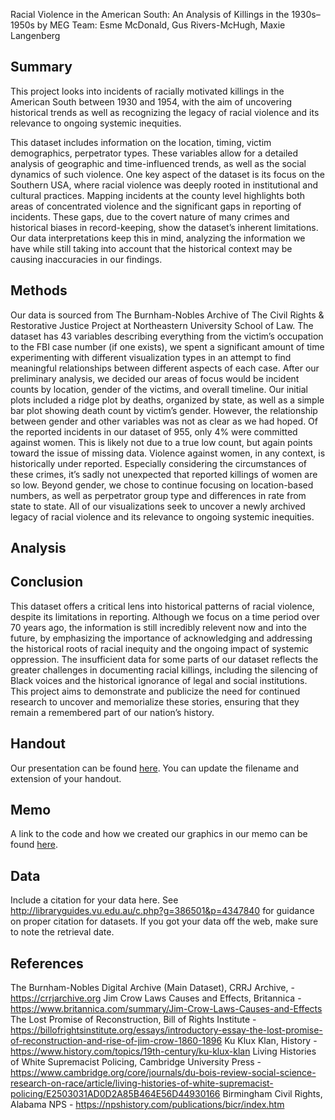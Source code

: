 Racial Violence in the American South: An Analysis of Killings in the 1930s–1950s 
by MEG Team: Esme McDonald, Gus Rivers-McHugh, Maxie Langenberg


## Summary
This project looks into incidents of racially motivated killings in the American South between 1930 and 1954, with the aim of uncovering historical trends as well as recognizing the legacy of racial violence and its relevance to ongoing systemic inequities.

This dataset includes information on the location, timing, victim demographics, perpetrator types. These variables allow for a detailed analysis of geographic and time-influenced trends, as well as the social dynamics of such violence. One key aspect of the dataset is its focus on the Southern USA, where racial violence was deeply rooted in institutional and cultural practices. Mapping incidents at the county level highlights both areas of concentrated violence and the significant gaps in reporting of incidents. These gaps, due to the covert nature of many crimes and historical biases in record-keeping, show the dataset’s inherent limitations. Our data interpretations keep this in mind, analyzing the information we have while still taking into account that the historical context may be causing inaccuracies in our findings.
 
## Methods

Our data is sourced from The Burnham-Nobles Archive of The Civil Rights & Restorative Justice Project at Northeastern University School of Law. The dataset has 43 variables describing everything from the victim’s occupation to the FBI case number (if one exists), we spent a significant amount of time experimenting with different visualization types in an attempt to find meaningful relationships between different aspects of each case. After our preliminary analysis, we decided our areas of focus would be incident counts by location, gender of the victims, and overall timeline. Our initial plots included a ridge plot by deaths, organized by state, as well as a simple bar plot showing death count by victim’s gender. However, the relationship between gender and other variables was not as clear as we had hoped. Of the reported incidents in our dataset of 955, only 4% were committed against women. This is likely not due to a true low count, but again points toward the issue of missing data. Violence against women, in any context, is historically under reported. Especially considering the circumstances of these crimes, it’s sadly not unexpected that reported killings of women are so low. Beyond gender, we chose to continue focusing on location-based numbers, as well as perpetrator group type and differences in rate from state to state. All of our visualizations seek to uncover a newly archived legacy of racial violence and its relevance to ongoing systemic inequities. 

## Analysis

## Conclusion
This dataset offers a critical lens into historical patterns of racial violence, despite its limitations in reporting. Although we focus on a time period over 70 years ago, the information is still incredibly relevent now and into the future, by emphasizing the importance of acknowledging and addressing the historical roots of racial inequity and the ongoing impact of systemic oppression. The insufficient data for some parts of our dataset reflects the greater challenges in documenting racial killings, including the silencing of Black voices and the historical ignorance of legal and social institutions. This project aims to demonstrate and publicize the need for continued research to uncover and memorialize these stories, ensuring that they remain a remembered part of our nation’s history. 

## Handout

Our presentation can be found [here](handout/handout.pdf). You can update the filename and extension of your handout.

## Memo

A link to the code and how we created our graphics in our memo can be found [here](memo/memo.html).

## Data

Include a citation for your data here. See
<http://libraryguides.vu.edu.au/c.php?g=386501&p=4347840> for guidance
on proper citation for datasets. If you got your data off the web, make
sure to note the retrieval date.

## References
The Burnham-Nobles Digital Archive (Main Dataset), CRRJ Archive, - https://crrjarchive.org
Jim Crow Laws Causes and Effects, Britannica - https://www.britannica.com/summary/Jim-Crow-Laws-Causes-and-Effects
The Lost Promise of Reconstruction, Bill of Rights Institute - https://billofrightsinstitute.org/essays/introductory-essay-the-lost-promise-of-reconstruction-and-rise-of-jim-crow-1860-1896
Ku Klux Klan, History - https://www.history.com/topics/19th-century/ku-klux-klan
Living Histories of White Supremacist Policing, Cambridge University Press - https://www.cambridge.org/core/journals/du-bois-review-social-science-research-on-race/article/living-histories-of-white-supremacist-policing/E2503031AD0D2A85B464E56D44930166
Birmingham Civil Rights, Alabama NPS - https://npshistory.com/publications/bicr/index.htm
